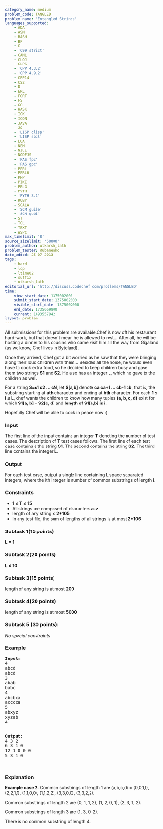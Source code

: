 ```yaml
---
category_name: medium
problem_code: TANGLED
problem_name: 'Entangled Strings'
languages_supported:
    - ADA
    - ASM
    - BASH
    - BF
    - C
    - 'C99 strict'
    - CAML
    - CLOJ
    - CLPS
    - 'CPP 4.3.2'
    - 'CPP 4.9.2'
    - CPP14
    - CS2
    - D
    - ERL
    - FORT
    - FS
    - GO
    - HASK
    - ICK
    - ICON
    - JAVA
    - JS
    - 'LISP clisp'
    - 'LISP sbcl'
    - LUA
    - NEM
    - NICE
    - NODEJS
    - 'PAS fpc'
    - 'PAS gpc'
    - PERL
    - PERL6
    - PHP
    - PIKE
    - PRLG
    - PYTH
    - 'PYTH 3.4'
    - RUBY
    - SCALA
    - 'SCM guile'
    - 'SCM qobi'
    - ST
    - TCL
    - TEXT
    - WSPC
max_timelimit: '8'
source_sizelimit: '50000'
problem_author: utkarsh_lath
problem_tester: Rubanenko‎
date_added: 25-07-2013
tags:
    - hard
    - lcp
    - ltime02
    - suffix
    - utkarsh_lath
editorial_url: 'http://discuss.codechef.com/problems/TANGLED'
time:
    view_start_date: 1375002000
    submit_start_date: 1375002000
    visible_start_date: 1375002000
    end_date: 1735669800
    current: 1493557942
layout: problem
---
```

All submissions for this problem are available.Chef is now off his restaurant hard-work, but that doesn't mean he is allowed to rest... After all, he will be hosting a dinner to his cousins who came visit him all the way from Gigaland (as we know, Chef lives in Byteland).

Once they arrived, Chef got a bit worried as he saw that they were bringing along their loud children with them... Besides all the noise, he would even have to cook extra food, so he decided to keep children busy and gave them two strings **S1** and **S2**. He also has an integer **L**, which he gave to the children as well.

For a string **S=c1 c2 ... cN**, let **S\[a,b\]** denote **ca ca+1 ... cb-1 cb**, that is, the substring starting at **ath** character and ending at **bth** character. For each **1 ≤ i ≤ L**, chef wants the children to know how many tuples **(a, b, c, d)** exist for which **S1\[a, b\] = S2\[c, d\]** and **length of S1\[a,b\] is i**.

Hopefully Chef will be able to cook in peace now :)

### Input

The first line of the input contains an integer **T** denoting the number of test cases. The description of **T** test cases follows.
The first line of each test case contains a the string **S1**. The second contains the string **S2**. The third line contains the integer **L**.

### Output

For each test case, output a single line containing **L** space separated integers, where the ith integer is number of common substrings of length **i**.

### Constraints

- **1** ≤ **T** ≤ **15**
- All strings are composed of characters **a-z**.
- length of any string ≤ **2\*105**
- In any test file, the sum of lengths of all strings is at most **2\*106**

### Subtask 1(15 points)

**L = 1**

### Subtask 2(20 points)

**L ≤ 10**

### Subtask 3(15 points)

length of any string is at most **200**

### Subtask 4(20 points)

length of any string is at most **5000**

### Subtask 5 (30 points): 

 *No special constraints*

### Example

<pre>
<b>Input:</b>
4
abcd
abcd
3
abab
babc
4
abcbca
acccca
5
abxyz
xyzab
4
<p>
<b>Output:</b>
4 3 2
6 3 1 0
12 1 0 0 0
5 3 1 0
</p>
</pre>
### Explanation

**Example case 2.** Common substrings of length 1 are (a,b,c,d) = (0,0,1,1), (2,2,1,1), (1,1,0,0), (1,1,2,2), (3,3,0,0), (3,3,2,2).

Common substrings of length 2 are (0, 1, 1, 2), (1, 2, 0, 1), (2, 3, 1, 2).

Common substrings of length 3 are (1, 3, 0, 2).

There is no common substring of length 4.
